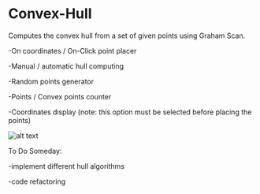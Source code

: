 # Convex-Hull
Computes the convex hull from a set of given points using Graham Scan.

-On coordinates / On-Click point placer

-Manual / automatic hull computing

-Random points generator

-Points / Convex points counter

-Coordinates display (note: this option must be selected before placing the points)


![alt text](https://i.imgur.com/ZLyroTi.png)



To Do Someday:

-implement different hull algorithms

-code refactoring
